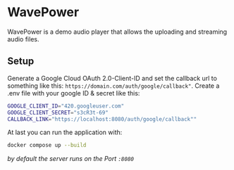 # WavePower

WavePower is a demo audio player that allows the uploading and streaming audio files.

## Setup

Generate a Google Cloud OAuth 2.0-Client-ID and set the callback url to something like this: `https://domain.com/auth/google/callback"`.
Create a .env file with your google ID & secret like this:
```bash
GOOGLE_CLIENT_ID="420.googleuser.com"
GOOGLE_CLIENT_SECRET="s3cR3t-69"
CALLBACK_LINK="https://localhost:8080/auth/google/callback""
```

At last you can run the application with:
```bash
docker compose up --build
```
*by default the server runs on the Port `:8080`*
